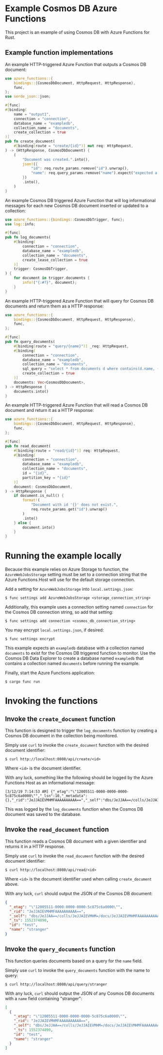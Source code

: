 # Example Cosmos DB Azure Functions

This project is an example of using Cosmos DB with Azure Functions for Rust.

## Example function implementations

An example HTTP-triggered Azure Function that outputs a Cosmos DB document:

```rust
use azure_functions::{
    bindings::{CosmosDbDocument, HttpRequest, HttpResponse},
    func,
};
use serde_json::json;

#[func]
#[binding(
    name = "output1",
    connection = "connection",
    database_name = "exampledb",
    collection_name = "documents",
    create_collection = true
)]
pub fn create_document(
    #[binding(route = "create/{id}")] mut req: HttpRequest,
) -> (HttpResponse, CosmosDbDocument) {
    (
        "Document was created.".into(),
        json!({
            "id": req.route_params.remove("id").unwrap(),
            "name": req.query_params.remove("name").expect("expected a 'name' query parameter"),
        })
        .into(),
    )
}
```

An example Cosmos DB triggered Azure Function that will log informational messages for each new Cosmos DB document inserted or updated to a collection:

```rust
use azure_functions::{bindings::CosmosDbTrigger, func};
use log::info;

#[func]
pub fn log_documents(
    #[binding(
        connection = "connection",
        database_name = "exampledb",
        collection_name = "documents",
        create_lease_collection = true
    )]
    trigger: CosmosDbTrigger,
) {
    for document in trigger.documents {
        info!("{:#?}", document);
    }
}
```

An example HTTP-triggered Azure Function that will query for Cosmos DB documents and return them as a HTTP response:

```rust
use azure_functions::{
    bindings::{CosmosDbDocument, HttpRequest, HttpResponse},
    func,
};

#[func]
pub fn query_documents(
    #[binding(route = "query/{name}")] _req: HttpRequest,
    #[binding(
        connection = "connection",
        database_name = "exampledb",
        collection_name = "documents",
        sql_query = "select * from documents d where contains(d.name, {name})",
        create_collection = true
    )]
    documents: Vec<CosmosDbDocument>,
) -> HttpResponse {
    documents.into()
}
```

An example HTTP-triggered Azure Function that will read a Cosmos DB document and return it as a HTTP response:

```rust
use azure_functions::{
    bindings::{CosmosDbDocument, HttpRequest, HttpResponse},
    func,
};

#[func]
pub fn read_document(
    #[binding(route = "read/{id}")] req: HttpRequest,
    #[binding(
        connection = "connection",
        database_name = "exampledb",
        collection_name = "documents",
        id = "{id}",
        partition_key = "{id}"
    )]
    document: CosmosDbDocument,
) -> HttpResponse {
    if document.is_null() {
        format!(
            "Document with id '{}' does not exist.",
            req.route_params.get("id").unwrap()
        )
        .into()
    } else {
        document.into()
    }
}
```

# Running the example locally

Because this example relies on Azure Storage to function, the `AzureWebJobsStorage`
setting must be set to a connection string that the Azure Functions Host will use for
the default storage connection.

Add a setting for `AzureWebJobsStorage` into `local.settings.json`:

```
$ func settings add AzureWebJobsStorage <storage_connection_string>
```

Additionally, this example uses a connection setting named `connection` for the Cosmos DB connection string, so add that setting:

```
$ func settings add connection <cosmos_db_connection_string>
```

You may encrypt `local.settings.json`, if desired:

```
$ func settings encrypt
```

This example expects an `exampledb` database with a collection named `documents` to exist for the Cosmos DB triggered function to monitor.  Use the Cosmos DB Data Explorer to create a database named `exampledb` that contains a collection named `documents` before running the example.

Finally, start the Azure Functions application:

```
$ cargo func run
```

# Invoking the functions

## Invoke the `create_document` function

This function is designed to trigger the `log_documents` function by creating a Cosmos DB document in the collection being monitored.

Simply use `curl` to invoke the `create_document` function with the desired document identifier:

```
$ curl http://localhost:8080/api/create/<id>
```

Where `<id>` is the document identifier.

With any luck, something like the following should be logged by the Azure Functions Host as an informational message:

```
[3/12/19 7:14:53 AM] {"_etag":"\"12005511-0000-0000-0000-5c875c6a0000\"","_lsn":10,"_metadata":{},"_rid":"JeJJAIEVMHMFAAAAAAAAAA==","_self":"dbs/JeJJAA==/colls/JeJJAIEVMHM=/docs/JeJJAIEVMHMFAAAAAAAAAA==/","_ts":1552374890,"id":"test","name":"stranger"}
```

This was logged by the `log_documents` function when the Cosmos DB document was saved to the database.

## Invoke the `read_document` function

This function reads a Cosmos DB document with a given identifier and returns it in a HTTP response.

Simply use `curl` to invoke the `read_document` function with the desired document identifier:

```
$ curl http://localhost:8080/api/read/<id>
```

Where `<id>` is the document identifier used when calling `create_document` above.

With any luck, `curl` should output the JSON of the Cosmos DB document:

```json
{
  "_etag": "\"12005511-0000-0000-0000-5c875c6a0000\"",
  "_rid": "JeJJAIEVMHMFAAAAAAAAAA==",
  "_self": "dbs/JeJJAA==/colls/JeJJAIEVMHM=/docs/JeJJAIEVMHMFAAAAAAAAAA==/",
  "_ts": 1552374890,
  "id": "test",
  "name": "stranger"
}
```

## Invoke the `query_documents` function

This function queries documents based on a query for the `name` field.

Simply use `curl` to invoke the `query_documents` function with the name to query:

```
$ curl http://localhost:8080/api/query/stranger
```

With any luck, `curl` should output the JSON of any Cosmos DB documents with a `name` field containing "stranger":

```json
[
  {
    "_etag": "\"12005511-0000-0000-0000-5c875c6a0000\"",
    "_rid": "JeJJAIEVMHMFAAAAAAAAAA==",
    "_self": "dbs/JeJJAA==/colls/JeJJAIEVMHM=/docs/JeJJAIEVMHMFAAAAAAAAAA==/",
    "_ts": 1552374890,
    "id": "test",
    "name": "stranger"
  }
]
```

